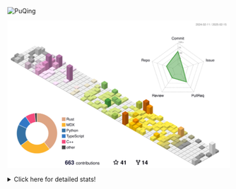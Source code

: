 ![PuQing](https://user-images.githubusercontent.com/27223114/171565019-9a56fae6-b08b-421f-99db-7e830da42371.png)

![](./profile-3d-contrib/profile-season-animate.svg)

<details>
<summary>Click here for detailed stats!</summary>

<!--START_SECTION:waka-->
![Lines of code](https://img.shields.io/badge/From%20Hello%20World%20I%27ve%20Written-1.8%20million%20lines%20of%20code-blue)

**🐱 My GitHub Data** 

> 📦 417.9 kB Used in GitHub's Storage 
 > 
> 🚫 Not Opted to Hire
 > 
> 📜 38 Public Repositories 
 > 
> 🔑 33 Private Repositories 
 > 
**I'm an Early 🐤** 

```text
🌞 Morning                774 commits         ██░░░░░░░░░░░░░░░░░░░░░░░   08.44 % 
🌆 Daytime                4103 commits        ███████████░░░░░░░░░░░░░░   44.73 % 
🌃 Evening                2104 commits        ██████░░░░░░░░░░░░░░░░░░░   22.94 % 
🌙 Night                  2191 commits        ██████░░░░░░░░░░░░░░░░░░░   23.89 % 
```


📊 **This Week I Spent My Time On** 

```text
💬 Programming Languages: 
Rust                     13 hrs 25 mins      ██████████████░░░░░░░░░░░   55.32 % 
Other                    3 hrs 46 mins       ████░░░░░░░░░░░░░░░░░░░░░   15.55 % 
TOML                     1 hr 43 mins        ██░░░░░░░░░░░░░░░░░░░░░░░   07.11 % 
Music                    1 hr 21 mins        █░░░░░░░░░░░░░░░░░░░░░░░░   05.59 % 
PPTMan                   1 hr 6 mins         █░░░░░░░░░░░░░░░░░░░░░░░░   04.54 % 

🔥 Editors: 
VS Code                  17 hrs 3 mins       ██████████████████░░░░░░░   70.29 % 
Telegram                 3 hrs 38 mins       ████░░░░░░░░░░░░░░░░░░░░░   15.00 % 
NetEaseMusic             1 hr 21 mins        █░░░░░░░░░░░░░░░░░░░░░░░░   05.59 % 
MicrosoftPowerPoint      1 hr 6 mins         █░░░░░░░░░░░░░░░░░░░░░░░░   04.54 % 
Mail                     1 hr 1 min          █░░░░░░░░░░░░░░░░░░░░░░░░   04.24 % 

💻 Operating System: 
WSL                      17 hrs 3 mins       ██████████████████░░░░░░░   70.29 % 
Mac                      7 hrs 12 mins       ███████░░░░░░░░░░░░░░░░░░   29.71 % 
```


<!--END_SECTION:waka-->
</details>
